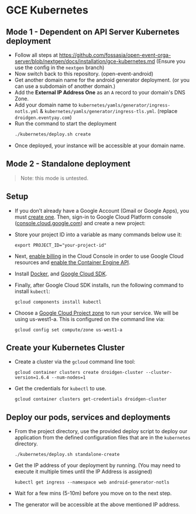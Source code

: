 # GCE Kubernetes


## Mode 1 - Dependent on API Server Kubernetes deployment

- Follow all steps at https://github.com/fossasia/open-event-orga-server/blob/nextgen/docs/installation/gce-kubernetes.md (Ensure you use the config in the `nextgen` branch)
- Now switch back to this repository. (open-event-android)
- Get another domain name for the android generator deployment. (or you can use a subdomain of another domain.)
- Add the **External IP Address One** as an `A` record to your domain's DNS Zone.
- Add your domain name to `kubernetes/yamls/generator/ingress-notls.yml` & `kubernetes/yamls/generator/ingress-tls.yml`. (replace `droidgen.eventyay.com`)
- Run the command to start the deployment
    ```bash
    ./kubernetes/deploy.sh create
    ```
- Once deployed, your instance will be accessible at your domain name.

## Mode 2 - Standalone deployment

> Note: this mode is untested.

## Setup

- If you don’t already have a Google Account (Gmail or Google Apps), you must [create one](https://accounts.google.com/SignUp). Then, sign-in to Google Cloud Platform console ([console.cloud.google.com](http://console.cloud.google.com/)) and create a new project:


- Store your project ID into a variable as many commands below use it:

    ```
    export PROJECT_ID="your-project-id"
    ```

- Next, [enable billing](https://console.cloud.google.com/billing) in the Cloud Console in order to use Google Cloud resources and [enable the Container Engine API](https://console.cloud.google.com/project/_/kubernetes/list).

- Install [Docker](https://docs.docker.com/engine/installation/), and [Google Cloud SDK](https://cloud.google.com/sdk/).

- Finally, after Google Cloud SDK installs, run the following command to install `kubectl`:

    ```
    gcloud components install kubectl
    ```

- Choose a [Google Cloud Project zone](https://cloud.google.com/compute/docs/regions-zones/regions-zones) to run your service. We will be using us-west1-a. This is configured on the command line via:

    ```
    gcloud config set compute/zone us-west1-a
    ```

## Create your Kubernetes Cluster

- Create a cluster via the `gcloud` command line tool:

    ```
    gcloud container clusters create droidgen-cluster --cluster-version=1.6.4 --num-nodes=1
    ```

- Get the credentials for `kubectl` to use.

    ```
    gcloud container clusters get-credentials droidgen-cluster
    ```

## Deploy our pods, services and deployments

- From the project directory, use the provided deploy script to deploy our application from the defined configuration files that are in the `kubernetes` directory.

    ```
    ./kubernetes/deploy.sh standalone-create
    ```
- Get the IP address of your deployment by running. (You may need to execute it multiple times until the IP Address is assigned)

    ```
    kubectl get ingress --namespace web android-generator-notls
    ```
- Wait for a few mins (5-10m) before you move on to the next step.    
- The generator will be accessible at the above mentioned IP address.
